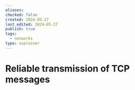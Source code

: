 ```yaml
---
aliases: 
checked: false
created: 2024-05-27
last_edited: 2024-05-27
publish: true
tags:
  - networks
type: explainer
---
```

# Reliable transmission of TCP messages

